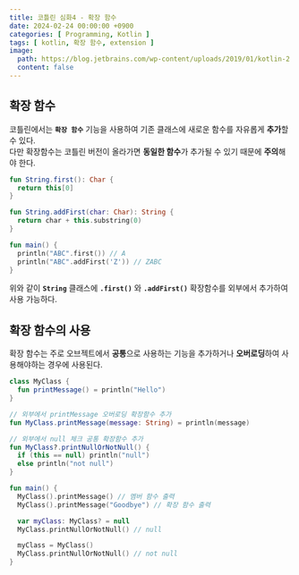 ```yaml
---
title: 코틀린 심화4 - 확장 함수
date: 2024-02-24 00:00:00 +0900
categories: [ Programming, Kotlin ]
tags: [ kotlin, 확장 함수, extension ]
image:
  path: https://blog.jetbrains.com/wp-content/uploads/2019/01/kotlin-2.svg
  content: false
---
```


## **확장 함수**

코틀린에서는 **`확장 함수`** 기능을 사용하여 기존 클래스에 새로운 함수를 자유롭게 **추가**할 수 있다.  
다만 확장함수는 코틀린 버전이 올라가면 **동일한 함수**가 추가될 수 있기 때문에 **주의**해야 한다.

```kotlin
fun String.first(): Char {
  return this[0]
}

fun String.addFirst(char: Char): String {
  return char + this.substring(0)
}

fun main() {
  println("ABC".first()) // A
  println("ABC".addFirst('Z')) // ZABC
}
```

위와 같이 **`String`** 클래스에 **`.first()`** 와 **`.addFirst()`** 확장함수를 외부에서 추가하여 사용 가능하다.

## 확장 함수의 사용

확장 함수는 주로 오브젝트에서 **공통**으로 사용하는 기능을 추가하거나 **오버로딩**하여 사용해야하는 경우에 사용된다.

```kotlin
class MyClass {
  fun printMessage() = println("Hello")
}

// 외부에서 printMessage 오버로딩 확장함수 추가
fun MyClass.printMessage(message: String) = println(message)

// 외부에서 null 체크 공통 확장함수 추가
fun MyClass?.printNullOrNotNull() {
  if (this == null) println("null")
  else println("not null")
}

fun main() {
  MyClass().printMessage() // 멤버 함수 출력
  MyClass().printMessage("Goodbye") // 확장 함수 출력

  var myClass: MyClass? = null
  MyClass.printNullOrNotNull() // null

  myClass = MyClass()
  MyClass.printNullOrNotNull() // not null
}
```
